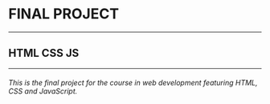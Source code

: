 # FINAL PROJECT
---
## HTML CSS JS
---
###### This is the final project for the course in web development featuring HTML, CSS and JavaScript.

